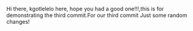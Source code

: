 
Hi there, kgotlelelo here, hope you had a good one!!!,this is for demonstrating the third commit.For our third commit
Just some random changes!
